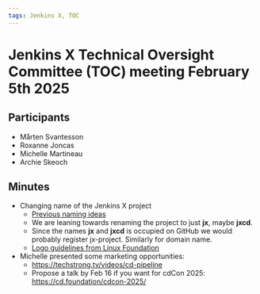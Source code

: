 ```yaml
---
tags: Jenkins X, TOC
---
```

# Jenkins X Technical Oversight Committee (TOC) meeting February 5th 2025

## Participants

- Mårten Svantesson
- Roxanne Joncas
- Michelle Martineau
- Archie Skeoch

## Minutes

- Changing name of the Jenkins X project
  - [Previous naming ideas](https://docs.google.com/document/d/1nNLSqoO1ixv-Znp60Z2whm-pyPRSigcW8DFWd8ryDaM/edit)
  - We are leaning towards renaming the project to just __jx__, maybe __jxcd__.
  - Since the names __jx__ and __jxcd__ is occupied on GitHub we would probably register jx-project. Similarly for domain name.
  - [Logo guidelines from Linux Foundation](https://docs.google.com/document/d/12LtT8FDOZOM5hxLCEovSsUG-2aXgQsir69KA4vzMw2w/edit?tab=t.0)
- Michelle presented some marketing opportunities:
  - https://techstrong.tv/videos/cd-pipeline 
  - Propose a talk by Feb 16 if you want for cdCon 2025: https://cd.foundation/cdcon-2025/ 

